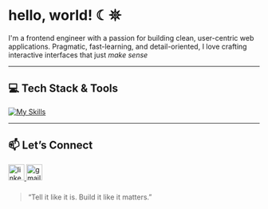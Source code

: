# hello, world! ☾𖤓
I'm a frontend engineer with a passion for building clean, user-centric web applications. Pragmatic, fast-learning, and detail-oriented, I love crafting interactive interfaces that just *make sense*

---

## 💻 Tech Stack & Tools
[![My Skills](https://skillicons.dev/icons?i=html,css,js,ts,react,nextjs,materialui,tailwind,sass,nodejs,express,postgres,firebase)](https://skillicons.dev)

---

## 📫 Let’s Connect

<div align="left">
  <a href="https://www.linkedin.com/in/nooreddin-it/" target="_blank">
    <img src="https://img.shields.io/static/v1?message=LinkedIn&logo=linkedin&label=&color=0077B5&logoColor=white&labelColor=&style=for-the-badge" height="32" alt="linkedin logo"  />
  </a>
  <a href="nooraldeinimad@gmail.com" target="_blank">
    <img src="https://img.shields.io/static/v1?message=Gmail&logo=gmail&label=&color=D14836&logoColor=white&labelColor=&style=for-the-badge" height="32" alt="gmail logo"  />
  </a>
</div>

###

> “Tell it like it is. Build it like it matters.”



<!---
noorit2/noorit2 is a ✨ special ✨ repository because its `README.md` (this file) appears on your GitHub profile.
You can click the Preview link to take a look at your changes.
--->
